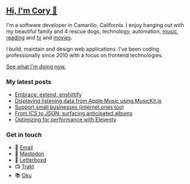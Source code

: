 ## [Hi, I'm Cory 👋](https://coryd.dev)

I'm a software developer in Camarillo, California. I enjoy hanging out with my beautiful family and 4 rescue dogs, technology, automation, <a href="https://music.apple.com/profile/cdransf" target="_blank" rel="noopener noreferrer">music</a>, <a href="https://oku.club/user/cory" target="_blank" rel="noopener noreferrer">reading</a> and <a href="https://trakt.tv/users/cdransf" target="_blank" rel="noopener noreferrer">tv</a> and <a href="https://letterboxd.com/cdme" target="_blank" rel="noopener noreferrer">movies</a>.

I build, maintain and design web applications. I've been coding professionally since 2010 with a focus on frontend technologies.

[See what I'm doing now.](https://coryd.dev/now)

### My latest posts
<!-- BLOGPOSTS:START -->
- [Embrace, extend, enshittify](https://coryd.dev/posts/2023/embrace-extend-enshittify/)
- [Displaying listening data from Apple Music using MusicKit.js](https://coryd.dev/posts/2023/displaying-listening-data-from-apple-music-using-musickit/)
- [Support small businesses (internet ones too)](https://coryd.dev/posts/2023/support-small-businesses-internet-ones-too/)
- [From ICS to JSON: surfacing anticipated albums](https://coryd.dev/posts/2023/from-ics-to-json-surfacing-anticipated-albums/)
- [Optimizing for performance with Eleventy](https://coryd.dev/posts/2023/optimizing-for-performance-with-eleventy/)
<!-- BLOGPOSTS:END -->

### Get in touch

- 📧 [Email](mailto:hi@coryd.dev)
- 🐘 [Mastodon](https://social.lol/@cory)
- 🎥 [Letterboxd](https://letterboxd.com/cdme)
- 📺 [Trakt](https://trakt.tv/users/cdransf)
- 📚 [Oku](https://oku.club/user/cory)
